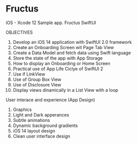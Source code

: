# Fructus
iOS - Xcode 12 Sample app. Fructus SwiftUI

OBJECTIVES

1) Develop an iOS 14 application with SwiftUI 2.0 framework
2) Create an Onboarding Screen wit Page Tab View
3) Create a Data Model and fetch data using Swift language
4) Store the state of the app with App Storage
5) How to display an Onboarding or Home Screen
6) Practical use of App Life Ciclye of SwiftUI 2
7) Use if LinkView
8) Use of Group Box View
9) Use of Disclosure View
10) Display views dinamically in a List View with a loop

User interace and experience (App Design)
1) Graphics
2) Light and Dark apperances
3) Subtle animations
4) Dynamic background gradients
5) iOS 14 layout design
6) Clean user interface design
